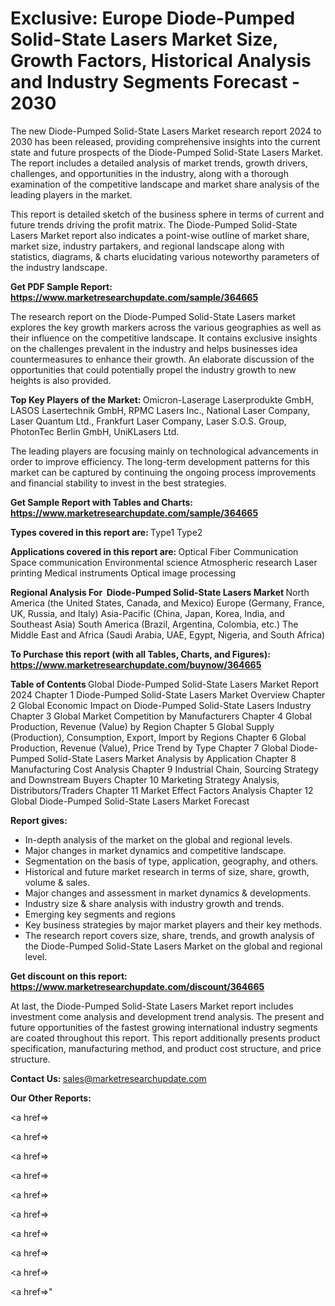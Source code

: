 # Exclusive: Europe Diode-Pumped Solid-State Lasers Market Size, Growth Factors, Historical Analysis and Industry Segments Forecast - 2030

The new Diode-Pumped Solid-State Lasers Market research report 2024 to 2030 has been released, providing comprehensive insights into the current state and future prospects of the Diode-Pumped Solid-State Lasers Market. The report includes a detailed analysis of market trends, growth drivers, challenges, and opportunities in the industry, along with a thorough examination of the competitive landscape and market share analysis of the leading players in the market.

This report is detailed sketch of the business sphere in terms of current and future trends driving the profit matrix. The Diode-Pumped Solid-State Lasers Market report also indicates a point-wise outline of market share, market size, industry partakers, and regional landscape along with statistics, diagrams, &amp; charts elucidating various noteworthy parameters of the industry landscape.

<strong><b>Get PDF Sample Report: <a href=https://www.marketresearchupdate.com/sample/364665>https://www.marketresearchupdate.com/sample/364665</a></b></strong>

The research report on the Diode-Pumped Solid-State Lasers market explores the key growth markers across the various geographies as well as their influence on the competitive landscape. It contains exclusive insights on the challenges prevalent in the industry and helps businesses idea countermeasures to enhance their growth. An elaborate discussion of the opportunities that could potentially propel the industry growth to new heights is also provided.

<strong><b>Top Key Players of the Market:
</b></strong>Omicron-Laserage Laserprodukte GmbH, LASOS Lasertechnik GmbH, RPMC Lasers Inc., National Laser Company, Laser Quantum Ltd., Frankfurt Laser Company, Laser S.O.S. Group, PhotonTec Berlin GmbH, UniKLasers Ltd.<strong><b>
</b></strong>

The leading players are focusing mainly on technological advancements in order to improve efficiency. The long-term development patterns for this market can be captured by continuing the ongoing process improvements and financial stability to invest in the best strategies.

<strong><b>Get Sample Report with Tables and Charts: <a href=https://www.marketresearchupdate.com/sample/364665>https://www.marketresearchupdate.com/sample/364665</a></b></strong>

<strong><b>Types covered in this report are:
</b></strong>Type1
Type2<strong><b>
</b></strong>

<strong><b>Applications covered in this report are:
</b></strong>Optical Fiber Communication
Space communication
Environmental science
Atmospheric research
Laser printing
Medical instruments
Optical image processing<strong><b>
</b></strong>

<strong><b>Regional Analysis For  Diode-Pumped Solid-State Lasers Market</b></strong><strong><b>
</b></strong>North America (the United States, Canada, and Mexico)
Europe (Germany, France, UK, Russia, and Italy)
Asia-Pacific (China, Japan, Korea, India, and Southeast Asia)
South America (Brazil, Argentina, Colombia, etc.)
The Middle East and Africa (Saudi Arabia, UAE, Egypt, Nigeria, and South Africa)

<strong><b>To Purchase this report (with all Tables, Charts, and Figures): <a href=https://www.marketresearchupdate.com/buynow/364665>https://www.marketresearchupdate.com/buynow/364665</a></b></strong>

<strong><b>Table of Contents</b></strong><strong><b>
</b></strong>Global Diode-Pumped Solid-State Lasers Market Report 2024
Chapter 1 Diode-Pumped Solid-State Lasers Market Overview
Chapter 2 Global Economic Impact on Diode-Pumped Solid-State Lasers Industry
Chapter 3 Global Market Competition by Manufacturers
Chapter 4 Global Production, Revenue (Value) by Region
Chapter 5 Global Supply (Production), Consumption, Export, Import by Regions
Chapter 6 Global Production, Revenue (Value), Price Trend by Type
Chapter 7 Global Diode-Pumped Solid-State Lasers Market Analysis by Application
Chapter 8 Manufacturing Cost Analysis
Chapter 9 Industrial Chain, Sourcing Strategy and Downstream Buyers
Chapter 10 Marketing Strategy Analysis, Distributors/Traders
Chapter 11 Market Effect Factors Analysis
Chapter 12 Global Diode-Pumped Solid-State Lasers Market Forecast

<strong><b>Report gives:</b></strong>

- In-depth analysis of the market on the global and regional levels.
- Major changes in market dynamics and competitive landscape.
- Segmentation on the basis of type, application, geography, and others.
- Historical and future market research in terms of size, share, growth, volume &amp; sales.
- Major changes and assessment in market dynamics &amp; developments.
- Industry size &amp; share analysis with industry growth and trends.
- Emerging key segments and regions
- Key business strategies by major market players and their key methods.
- The research report covers size, share, trends, and growth analysis of the Diode-Pumped Solid-State Lasers Market on the global and regional level.

<strong><b>Get discount on this report: <a href=https://www.marketresearchupdate.com/discount/364665>https://www.marketresearchupdate.com/discount/364665</a></b></strong>

At last, the Diode-Pumped Solid-State Lasers Market report includes investment come analysis and development trend analysis. The present and future opportunities of the fastest growing international industry segments are coated throughout this report. This report additionally presents product specification, manufacturing method, and product cost structure, and price structure.

<strong><b>Contact Us:
</b></strong>sales@marketresearchupdate.com

<strong>Our Other Reports:</strong>

<a href=></a>

<a href=></a>

<a href=></a>

<a href=></a>

<a href=></a>

<a href=></a>

<a href=></a>

<a href=></a>

<a href=></a>

<a href=></a>"
